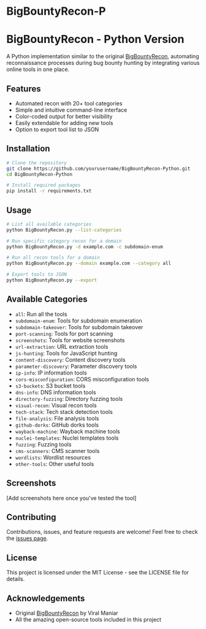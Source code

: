 # BigBountyRecon-P
# BigBountyRecon - Python Version

A Python implementation similar to the original [BigBountyRecon](https://github.com/Viralmaniar/BigBountyRecon), automating reconnaissance processes during bug bounty hunting by integrating various online tools in one place.

## Features

- Automated recon with 20+ tool categories
- Simple and intuitive command-line interface
- Color-coded output for better visibility
- Easily extendable for adding new tools
- Option to export tool list to JSON

## Installation

```bash
# Clone the repository
git clone https://github.com/yourusername/BigBountyRecon-Python.git
cd BigBountyRecon-Python

# Install required packages
pip install -r requirements.txt
```

## Usage

```bash
# List all available categories
python BigBountyRecon.py --list-categories

# Run specific category recon for a domain
python BigBountyRecon.py -d example.com -c subdomain-enum

# Run all recon tools for a domain
python BigBountyRecon.py --domain example.com --category all

# Export tools to JSON
python BigBountyRecon.py --export
```

## Available Categories

- `all`: Run all the tools
- `subdomain-enum`: Tools for subdomain enumeration
- `subdomain-takeover`: Tools for subdomain takeover
- `port-scanning`: Tools for port scanning
- `screenshots`: Tools for website screenshots
- `url-extraction`: URL extraction tools
- `js-hunting`: Tools for JavaScript hunting
- `content-discovery`: Content discovery tools
- `parameter-discovery`: Parameter discovery tools
- `ip-info`: IP information tools
- `cors-misconfiguration`: CORS misconfiguration tools
- `s3-buckets`: S3 bucket tools
- `dns-info`: DNS information tools
- `directory-fuzzing`: Directory fuzzing tools
- `visual-recon`: Visual recon tools
- `tech-stack`: Tech stack detection tools
- `file-analysis`: File analysis tools
- `github-dorks`: GitHub dorks tools
- `wayback-machine`: Wayback machine tools
- `nuclei-templates`: Nuclei templates tools
- `fuzzing`: Fuzzing tools
- `cms-scanners`: CMS scanner tools
- `wordlists`: Wordlist resources
- `other-tools`: Other useful tools

## Screenshots

[Add screenshots here once you've tested the tool]

## Contributing

Contributions, issues, and feature requests are welcome! Feel free to check the [issues page](https://github.com/yourusername/BigBountyRecon-Python/issues).

## License

This project is licensed under the MIT License - see the LICENSE file for details.

## Acknowledgements

- Original [BigBountyRecon](https://github.com/Viralmaniar/BigBountyRecon) by Viral Maniar
- All the amazing open-source tools included in this project
